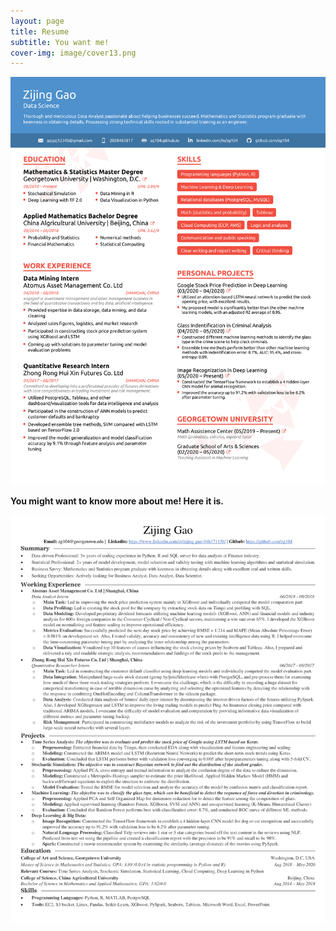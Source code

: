 ```yaml
---
layout: page
title: Resume
subtitle: You want me!
cover-img: image/cover13.png
---
```


![](image/resume_english.png)

__You might want to know more about me! Here it is.__

![](image/gao_formal.png)
